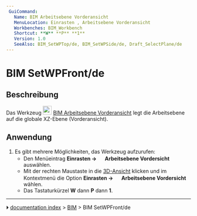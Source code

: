 ```yaml
---
 GuiCommand:
   Name: BIM Arbeitsebene Vorderansicht
   MenuLocation: Einrasten , Arbeitsebene Vorderansicht
   Workbenches: BIM_Workbench
   Shortcut: **W** **P** **1**
   Version: 1.0
   SeeAlso: BIM_SetWPTop/de, BIM_SetWPSide/de, Draft_SelectPlane/de
---
```


# BIM SetWPFront/de



## Beschreibung

Das Werkzeug <img alt="" src=images/BIM_SetWPFront.svg  style="width:24px;"> [BIM Arbeitsebene Vorderansicht](BIM_SetWPFront/de.md) legt die Arbeitsebene auf die globale XZ-Ebene (Vorderansicht).



## Anwendung

1.  Es gibt mehrere Möglichkeiten, das Werkzeug aufzurufen:
    -   Den Menüeintrag **Einrasten → <img src="images/BIM_SetWPTop.svg" width=16px> Arbeitsebene Vordersicht** auswählen.
    -   Mit der rechten Maustaste in die [3D-Ansicht](3D_view/de.md) klicken und im Kontextmenü die Option **Einrasten → <img src="images/BIM_SetWPTop.svg" width=16px> Arbeitsebene Vordersicht** wählen.
    -   Das Tastaturkürzel **W** dann **P** dann **1**.



---
⏵ [documentation index](../README.md) > [BIM](BIM_Workbench.md) > BIM SetWPFront/de
